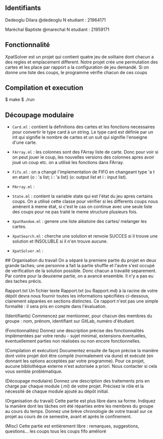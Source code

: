 ## Identifiants

Dedeoglu Dilara @dedeoglu
N etudiant : 21964171

Maréchal Baptiste @marechal
N etudiant : 21959171

## Fonctionnalité

XpatSolver est un projet qui contient quatre jeu de solitaire dont chacun a des regles et emplacement different. Notre projet crée une permutation des cartes et les place par rapport a la configuration de jeu demandé. Si on donne une liste des coups, le programme vérifie chacun de ces coups 


## Compilation et execution

$ make 
$ ./run

## Découpage modulaire
- `Card.ml` : contient la definitions des cartes et les fonctions necessaires pour convertir le type card à un string. Le type card est définie par un int qui signifie le nombre de cartes et un suit qui signifie l'enseigne d'une carte. 

- `FArray.ml` : les colonnes sont des FArray liste de carte. Donc pour voir si on peut jouer le coup, les nouvelles versions des colonnes apres avoir joué un coup etc. on a utilisé les fonctions dans FArray.

- `Fifo.ml` : on a changé l'implementation de FIFO en changeant type 'a t en etant {o : 'a list; i : 'a list} (o: output list et i : input list). 

- `PArray.ml` : 

- `State.ml` : contient la variable state qui est l'état du jeu apres certains coups. On a utilisé cette classe pour vérifier si les differents coups nous amènent à meme état, si c'est le cas on continue avec une seule liste des coups pour ne pas traité le meme structure plusieurs fois.

- `XpatRandom.ml` : genere une liste aléatoire des cartes/ melanger les cartes.

- `XpatSearch.ml` : cherche une solution et renvoie SUCCES si il trouve une solution et INSOLUBLE si il n'en trouve aucune.

- `XpatSolver.ml` :


## Organisation du travail
On a séparé la premiere partie du projet en deux grande taches; une personne a fait la partie shuffle et l'autre s'est occupé de verification de la solution possible. Donc chacun a travaillé separement. Par contre pour la deuxieme partie, on a avancé ensemble. Il n'y a pas eu des taches précis.   

Rapport.txt
Un fichier texte Rapport.txt (ou Rapport.md) à la racine de votre dépôt devra nous
fournir toutes les informations spécifiées ci-dessous, clairement
séparées en sections distinctes. Ce rapport n'est pas une simple
formalité : il sera pris en compte dans l'évaluation.


(Identifiants)
Commencez par mentionner, pour chacun des membres du groupe :
nom, prénom, identifiant sur GitLab, numéro d'étudiant.


(Fonctionnalités)
Donnez une description précise des fonctionnalités implémentées
par votre rendu - sujet minimal, extensions éventuelles,
éventuellement parties non réalisées ou non encore fonctionnelles.


(Compilation et exécution)
Documentez ensuite de façon précise la manière dont votre
projet doit être compilé (normalement via dune) et exécuté (en donnant
les options acceptées par votre programme). Pour ce projet, aucune
bibliothèque externe n'est autorisée a priori. Nous contacter si
cela vous semble problématique.


(Découpage modulaire)
Donnez une description des traitements pris en charge par chaque
module (.ml) de votre projet. Précisez le rôle et la nécessité
de chaque module ajouté au dépôt initial.


(Organisation du travail)
Cette partie est plus libre dans sa forme. Indiquez la manière
dont les tâches ont été réparties entre les membres du groupe
au cours du temps. Donnez une brève chronologie de votre travail
sur ce projet au cours de ce semestre, avant et après le
confinement.


(Misc)
Cette partie est entièrement libre : remarques, suggestions,
questions...
les coups 
tous les coups
fifo amélioré
